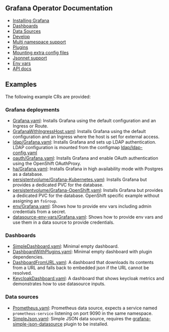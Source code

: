 ## Grafana Operator Documentation

* [Installing Grafana](./deploy_grafana.md)
* [Dashboards](./dashboards.md)
* [Data Sources](./datasources.md)
* [Develop](./develop.md)
* [Multi namespace support](./multi_namespace_support.md)
* [Plugins](./plugins.md)
* [Mounting extra config files](./extra_files.md)
* [Jsonnet support](./jsonnet.md)
* [Env vars](./env_vars.md)
* [API docs](./api.md)

## Examples

The following example CRs are provided:

### Grafana deployments

* [Grafana.yaml](../deploy/examples/Grafana.yaml): Installs Grafana using the default configuration and an Ingress or Route.
* [GrafanaWithIngressHost.yaml](../deploy/examples/GrafanaWithIngressHost.yaml): Installs Grafana using the default configuration and an Ingress where the host is set for external access.
* [ldap/Grafana.yaml](../deploy/examples/ldap/Grafana.yaml): Installs Grafana and sets up LDAP authentication. LDAP configuration is mounted from the configmap [ldap/ldap-config.yaml](../deploy/examples/ldap/ldap-config.yaml)
* [oauth/Grafana.yaml](../deploy/examples/oauth/Grafana.yaml): Installs Grafana and enable OAuth authentication using the OpenShift OAuthProxy.
* [ha/Grafana.yaml](../deploy/examples/oauth/Grafana.yaml): Installs Grafana in high availability mode with Postgres as a database.
* [persistentvolume/Grafana-Kubernetes.yaml](../deploy/examples/persistentvolume/Grafana-Kubernetes.yaml): Installs Grafana but provides a dedicated PVC for the database.
* [persistentvolume/Grafana-OpenShift.yaml](../deploy/examples/persistentvolume/Grafana-OpenShift.yaml): Installs Grafana but provides a dedicated PVC for the database. OpenShift specific example without assigning an `fsGroup`.
* [env/Grafana.yaml](../deploy/examples/env/Grafana.yaml): Shows how to provide env vars including admin credentials from a secret.
* [datasource-env-vars/Grafana.yaml](../deploy/examples/datasource-env-vars/Grafana.yaml): Shows how to provide env vars and use them in a data source to provide credentials.

### Dashboards

* [SimpleDashboard.yaml](../deploy/examples/dashboards/SimpleDashboard.yaml): Minimal empty dashboard.
* [DashboardWithPlugins.yaml](../deploy/examples/dashboards/DashboardWithPlugins.yaml): Minimal empty dashboard with plugin dependencies.
* [DashboardFromURL.yaml](../deploy/examples/dashboards/DashboardFromURL.yaml): A dashboard that downloads its contents from a URL and falls back to embedded json if the URL cannot be resolved.
* [KeycloakDashboard.yaml](../deploy/examples/dashboards/KeycloakDashboard.yaml): A dashboard that shows keycloak metrics and demonstrates how to use datasource inputs.

### Data sources

* [Prometheus.yaml](../deploy/examples/datasources/Prometheus.yaml): Prometheus data source, expects a service named `prometheus-service` listening on port 9090 in the same namespace.
* [SimpleJson.yaml](../deploy/examples/datasources/SimpleJson.yaml): Simple JSON data source, requires the [grafana-simple-json-datasource](https://grafana.com/grafana/plugins/grafana-simple-json-datasource) plugin to be installed.
